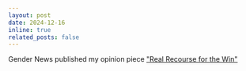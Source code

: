 ```yaml
---
layout: post
date: 2024-12-16
inline: true
related_posts: false
---
```


Gender News published my opinion piece ["Real Recourse for the Win"](https://gender.stanford.edu/news/opinion-real-recourse-win)
